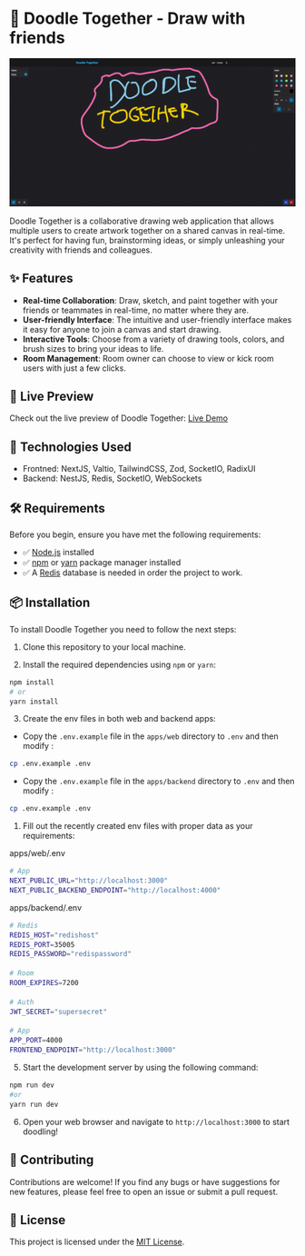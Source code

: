 # 🎨 Doodle Together - Draw with friends

![Doodle Together](./assets/showcase.png)

Doodle Together is a collaborative drawing web application that allows multiple users to create artwork together on a shared canvas in real-time. It's perfect for having fun, brainstorming ideas, or simply unleashing your creativity with friends and colleagues.

## ✨ Features

- **Real-time Collaboration**: Draw, sketch, and paint together with your friends or teammates in real-time, no matter where they are.
- **User-friendly Interface**: The intuitive and user-friendly interface makes it easy for anyone to join a canvas and start drawing.
- **Interactive Tools**: Choose from a variety of drawing tools, colors, and brush sizes to bring your ideas to life.
- **Room Management**: Room owner can choose to view or kick room users with just a few clicks.

## 👀 Live Preview

Check out the live preview of Doodle Together: [Live Demo](https://doodletogether.vercel.app)

## 🚀 Technologies Used

- Frontned: NextJS, Valtio, TailwindCSS, Zod, SocketIO, RadixUI
- Backend: NestJS, Redis, SocketIO, WebSockets

## 🛠️ Requirements

Before you begin, ensure you have met the following requirements:

- ✅ [Node.js](https://nodejs.org/) installed
- ✅ [npm](https://www.npmjs.com/) or [yarn](https://yarnpkg.com/) package manager installed
- ✅ A [Redis](https://redis.io/) database is needed in order the project to work.

## 📦 Installation

To install Doodle Together you need to follow the next steps:

1. Clone this repository to your local machine.

2. Install the required dependencies using `npm` or `yarn`:

```bash
npm install
# or
yarn install
```

3. Create the env files in both web and backend apps:

- Copy the `.env.example` file in the `apps/web` directory to `.env` and then modify :

```bash
cp .env.example .env
```

- Copy the `.env.example` file in the `apps/backend` directory to `.env` and then modify :

```bash
cp .env.example .env
```

1. Fill out the recently created env files with proper data as your requirements:

apps/web/.env

```bash
# App
NEXT_PUBLIC_URL="http://localhost:3000"
NEXT_PUBLIC_BACKEND_ENDPOINT="http://localhost:4000"
```

apps/backend/.env

```bash
# Redis
REDIS_HOST="redishost"
REDIS_PORT=35005
REDIS_PASSWORD="redispassword"

# Room
ROOM_EXPIRES=7200

# Auth
JWT_SECRET="supersecret"

# App
APP_PORT=4000
FRONTEND_ENDPOINT="http://localhost:3000"
```

5. Start the development server by using the following command:

```bash
npm run dev
#or
yarn run dev
```

6. Open your web browser and navigate to `http://localhost:3000` to start doodling!

## 🤝 Contributing

Contributions are welcome! If you find any bugs or have suggestions for new features, please feel free to open an issue or submit a pull request.

## 📄 License

This project is licensed under the [MIT License](./LICENSE.md).

